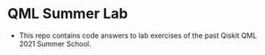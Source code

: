 # QML Summer Lab

- This repo contains code answers to lab exercises of the past Qiskit QML 2021 Summer School.
